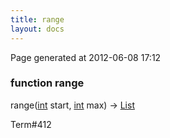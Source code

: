 ```yaml
---
title: range
layout: docs
---
```


<div class="bottom_right_note">Page generated at 2012-06-08 17:12</div>
<h3><span class="minor">function</span> range</h3>

range(<a href="/docs/int.html">int</a> start, <a href="/docs/int.html">int</a> max) -> <a href="/docs/List.html">List</a>
<p></p>

<p><span class="extra_minor">Term#412</span></p>
